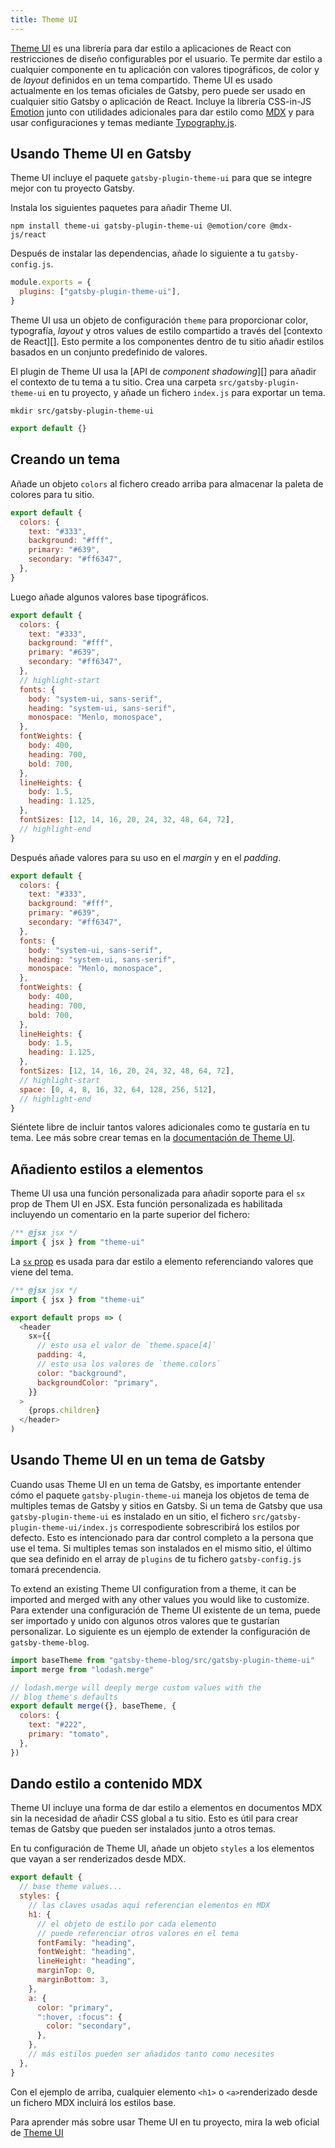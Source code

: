 ```yaml
---
title: Theme UI
---
```


[Theme UI][] es una librería para dar estilo a aplicaciones de React con restricciones de diseño configurables por el usuario.
Te permite dar estilo a cualquier componente en tu aplicación con valores tipográficos, de color y de _layout_ definidos en un tema compartido.
Theme UI es usado actualmente en los temas oficiales de Gatsby, pero puede ser usado en cualquier sitio Gatsby o aplicación de React.
Incluye la librería CSS-in-JS [Emotion][] junto con utilidades adicionales para dar estilo como [MDX][] y para usar configuraciones y temas mediante [Typography.js][].

## Usando Theme UI en Gatsby

Theme UI incluye el paquete `gatsby-plugin-theme-ui` para que se integre mejor con tu proyecto Gatsby.

Instala los siguientes paquetes para añadir Theme UI.

```shell
npm install theme-ui gatsby-plugin-theme-ui @emotion/core @mdx-js/react
```

Después de instalar las dependencias, añade lo siguiente a tu `gatsby-config.js`.

```js:title=gatsby-config.js
module.exports = {
  plugins: ["gatsby-plugin-theme-ui"],
}
```

Theme UI usa un objeto de configuración `theme` para proporcionar color, typografía, _layout_ y otros values de estilo compartido a través del [contexto de React][].
Esto permite a los componentes dentro de tu sitio añadir estilos basados en un conjunto predefinido de valores.

El plugin de Theme UI usa la [API de _component shadowing_][] para añadir el contexto de tu tema a tu sitio.
Crea una carpeta `src/gatsby-plugin-theme-ui` en tu proyecto, y añade un fichero `index.js` para exportar un tema.

```shell
mkdir src/gatsby-plugin-theme-ui
```

```js:title=src/gatsby-plugin-theme-ui/index.js
export default {}
```

## Creando un tema

Añade un objeto `colors` al fichero creado arriba para almacenar la paleta de colores para tu sitio.

```js:title=src/gatsby-plugin-theme-ui/index.js
export default {
  colors: {
    text: "#333",
    background: "#fff",
    primary: "#639",
    secondary: "#ff6347",
  },
}
```

Luego añade algunos valores base tipográficos.

```js:title=src/gatsby-plugin-theme-ui/index.js
export default {
  colors: {
    text: "#333",
    background: "#fff",
    primary: "#639",
    secondary: "#ff6347",
  },
  // highlight-start
  fonts: {
    body: "system-ui, sans-serif",
    heading: "system-ui, sans-serif",
    monospace: "Menlo, monospace",
  },
  fontWeights: {
    body: 400,
    heading: 700,
    bold: 700,
  },
  lineHeights: {
    body: 1.5,
    heading: 1.125,
  },
  fontSizes: [12, 14, 16, 20, 24, 32, 48, 64, 72],
  // highlight-end
}
```

Después añade valores para su uso en el _margin_ y en el _padding_.

```js:title=src/gatsby-plugin-theme-ui/index.js
export default {
  colors: {
    text: "#333",
    background: "#fff",
    primary: "#639",
    secondary: "#ff6347",
  },
  fonts: {
    body: "system-ui, sans-serif",
    heading: "system-ui, sans-serif",
    monospace: "Menlo, monospace",
  },
  fontWeights: {
    body: 400,
    heading: 700,
    bold: 700,
  },
  lineHeights: {
    body: 1.5,
    heading: 1.125,
  },
  fontSizes: [12, 14, 16, 20, 24, 32, 48, 64, 72],
  // highlight-start
  space: [0, 4, 8, 16, 32, 64, 128, 256, 512],
  // highlight-end
}
```

Siéntete libre de incluir tantos valores adicionales como te gustaría en tu tema.
Lee más sobre crear temas en la [documentación de Theme UI](https://theme-ui.com/theming).

## Añadiento estilos a elementos

Theme UI usa una función personalizada para añadir soporte para el `sx` prop de Them UI en JSX.
Esta función personalizada es habilitada incluyendo un comentario en la parte superior del fichero:

```js
/** @jsx jsx */
import { jsx } from "theme-ui"
```

La [`sx` prop][] es usada para dar estilo a elemento referenciando valores que viene del tema.

[`sx` prop]: https://theme-ui.com/sx-prop

```js:title=src/components/header.js
/** @jsx jsx */
import { jsx } from "theme-ui"

export default props => (
  <header
    sx={{
      // esto usa el valor de `theme.space[4]`
      padding: 4,
      // esto usa los valores de `theme.colors`
      color: "background",
      backgroundColor: "primary",
    }}
  >
    {props.children}
  </header>
)
```

## Usando Theme UI en un tema de Gatsby

Cuando usas Theme UI en un tema de Gatsby, es importante entender cómo el paquete `gatsby-plugin-theme-ui` maneja los objetos de tema de multiples temas de Gatsby y sitios en Gatsby.
Si un tema de Gatsby que usa `gatsby-plugin-theme-ui` es instalado en un sitio, el fichero `src/gatsby-plugin-theme-ui/index.js` correspodiente sobrescribirá los estilos por defecto.
Esto es intencionado para dar control completo a la persona que use el tema.
Si multiples temas son instalados en el mismo sitio, el último que sea definido en el array de `plugins` de tu fichero `gatsby-config.js` tomará precendencia.

To extend an existing Theme UI configuration from a theme, it can be imported and merged with any other values you would like to customize.
Para extender una configuración de Theme UI existente de un tema, puede ser importado y unido con algunos otros valores que te gustarían personalizar. 
Lo siguiente es un ejemplo de extender la configuración de `gatsby-theme-blog`.

```js:title=src/gatsby-plugin-theme-ui/index.js
import baseTheme from "gatsby-theme-blog/src/gatsby-plugin-theme-ui"
import merge from "lodash.merge"

// lodash.merge will deeply merge custom values with the
// blog theme's defaults
export default merge({}, baseTheme, {
  colors: {
    text: "#222",
    primary: "tomato",
  },
})
```

## Dando estilo a contenido MDX

Theme UI incluye una forma de dar estilo a elementos en documentos MDX sin la necesidad de añadir CSS global a tu sitio.
Esto es útil para crear temas de Gatsby que pueden ser instalados junto a otros temas.

En tu configuración de Theme UI, añade un objeto `styles` a los elementos que vayan a ser renderizados desde MDX.

```js:title=src/gatsby-plugin-theme-ui/index.js
export default {
  // base theme values...
  styles: {
    // las claves usadas aquí referencian elementos en MDX
    h1: {
      // el objeto de estilo por cada elemento
      // puede referenciar otros valores en el tema
      fontFamily: "heading",
      fontWeight: "heading",
      lineHeight: "heading",
      marginTop: 0,
      marginBottom: 3,
    },
    a: {
      color: "primary",
      ":hover, :focus": {
        color: "secondary",
      },
    },
    // más estilos pueden ser añadidos tanto como necesites
  },
}
```

Con el ejemplo de arriba, cualquier elemento `<h1>` o `<a>`renderizado desde un fichero MDX incluirá los estilos base.

Para aprender más sobre usar Theme UI en tu proyecto, mira la web oficial de [Theme UI][theme ui]

[theme ui]: https://theme-ui.com
[emotion]: /docs/emotion
[mdx]: /docs/mdx
[typography.js]: /docs/typography-js
[react context]: https://reactjs.org/docs/context.html
[component shadowing api]: /docs/themes/api-reference#component-shadowing
